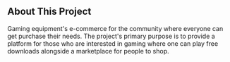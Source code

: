## About This Project

Gaming equipment's e-commerce for the community where everyone can get purchase their needs. The project's primary purpose is to provide a platform for those who are interested in gaming where one can play free downloads alongside a marketplace for people to shop.
